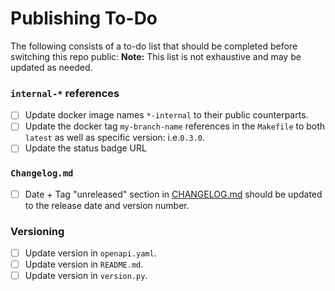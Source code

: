 # Publishing To-Do

The following consists of a to-do list that should be completed before switching this
repo public:
**Note:** This list is not exhaustive and may be updated as needed.

### `internal-*` references
* [ ] Update docker image names `*-internal` to their public counterparts.
* [ ] Update the docker tag `my-branch-name` references in the `Makefile` to both `latest` as well as specific version: i.e.`0.3.0`.
* [ ] Update the status badge URL

### `Changelog.md`
* [ ] Date + Tag "unreleased" section in [CHANGELOG.md](CHANGELOG.md) should be updated to the release date and version number.

### Versioning
* [ ] Update version in `openapi.yaml`.
* [ ] Update version in `README.md`.
* [ ] Update version in `version.py`.
